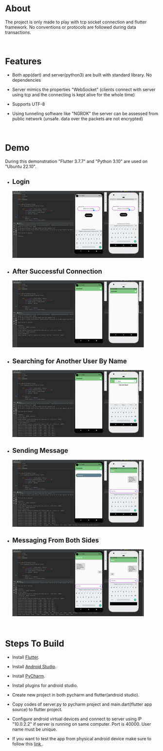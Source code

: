 # About
The project is only made to play with tcp socket connection and flutter framework. No conventions or protocols are followed during data transactions.

<br>

# Features

<ul>
  <li> 
    <p>Both app(dart) and server(python3) are built with standard library. No dependencies</p>
  </li>
    <li> 
    <p>Server mimics the properties "WebSocket" (clients connect with server using tcp and the connecting is kept alive for the whole time)</p>
  </li>
    <li> 
    <p>Supports UTF-8</p>
  </li>
    <li> 
    <p>Using tunneling software like "NGROK" the server can be assessed from public network (unsafe. data over the packets are not encrypted)</p>
  </li>

</ul>

<br>

# Demo
During this demonstration "Flutter 3.7.7" and "Python 3.10" are used on "Ubuntu 22.10".
<ul>
    <li>
      <p> <h2>Login</h2> </p>
      <img src="demo/1.png" width="90%">
    </li>
    <li>
      <p> <h2>After Successful Connection</h2> </p>
      <img src="demo/2.png" width="90%">
    </li>
    <li>
      <p> <h2>Searching for Another User By Name</h2> </p>
      <img src="demo/3.png" width="90%">
    </li>
    <li>
      <p> <h2>Sending Message</h2> </p>
      <img src="demo/4.png" width="90%">
    </li>
    <li>
      <p> <h2>Messaging From Both Sides</h2> </p>
      <img src="demo/5.png" width="90%">
    </li>


</ul>

<br>

# Steps To Build

<ul>
  <li> 
    <p>Install <a href="https://docs.flutter.dev/get-started/install">Flutter</a>.</p>
  </li>
  <li> 
    <p>Install <a href="https://developer.android.com/studio">Android Studio</a>.</p>
  </li>
  <li> 
    <p>Install <a href="https://www.jetbrains.com/pycharm/">PyCharm</a>.</p>
  </li>
  <li> 
    <p>Install plugins for android studio.</p>
  </li>
  <li> 
    <p>Create new project in both pycharm and flutter(android studio).</p>
  </li>
  <li> 
    <p>Copy codes of server.py to pycharm project and main.dart(flutter app source) to flutter project.</p>
  </li>
  <li> 
    <p>Configure android virtual devices and connect to server using IP "10.0.2.2" if server is running on same computer. Port is 40000. User name must be unique.</p>
  </li>
  <li> 
    <p>If you want to test the app from physical android device make sure to follow this <a href="https://stackoverflow.com/questions/55603979/why-cant-a-flutter-application-connect-to-the-internet-when-installing-app-rel">link </a>.</p>
  </li>
</ul>

<br>
